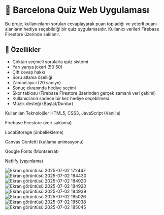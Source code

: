 # 🎉 Barcelona Quiz Web Uygulaması

Bu proje, kullanıcıların soruları cevaplayarak puan topladığı ve yeterli puanı alanların hediye seçebildiği bir quiz uygulamasıdır. Kullanıcı verileri Firebase Firestore üzerinde saklanır.

## 🚀 Özellikler

- Çoktan seçmeli sorularla quiz sistemi
- Yarı yarıya jokeri (50:50)
- Çift cevap hakkı
- Soru atlama özelliği
- Zamanlayıcı (20 saniye)
- Sonuç ekranında hediye seçimi
- Skor tablosu (Firebase Firestore üzerinden gerçek zamanlı veri çekimi)
- Kullanıcıların sadece bir kez hediye seçebilmesi
- Müzik desteği (Başlat/Durdur)

Kullanılan Teknolojiler
HTML5, CSS3, JavaScript (Vanilla)

Firebase Firestore (veri saklama)

LocalStorage (önbellekleme)

Canvas Confetti (kutlama animasyonu)

Google Fonts (Montserrat)

Netlify (yayınlama)

![Ekran görüntüsü 2025-07-02 172447](https://github.com/user-attachments/assets/f8ea292c-a8c5-4d74-a21c-ce8e50fc8827)
![Ekran görüntüsü 2025-07-02 184430](https://github.com/user-attachments/assets/81a93a2b-af15-4a0f-9eee-bddbe97a7d04)
![Ekran görüntüsü 2025-07-02 184920](https://github.com/user-attachments/assets/ba8183bf-6a2d-475f-b4e6-1da85099eec5)
![Ekran görüntüsü 2025-07-02 184920](https://github.com/user-attachments/assets/86cd65ac-2bdf-4b1f-93f4-9c247e42cc91)
![Ekran görüntüsü 2025-07-02 184939](https://github.com/user-attachments/assets/3543e19c-a023-4662-a084-620141778cb0)
![Ekran görüntüsü 2025-07-02 185026](https://github.com/user-attachments/assets/a5976055-7a98-4dff-b100-2011295123b1)
![Ekran görüntüsü 2025-07-02 185038](https://github.com/user-attachments/assets/7ee856e5-7342-438a-9ce9-aa994f8bde18)
![Ekran görüntüsü 2025-07-02 185045](https://github.com/user-attachments/assets/30975132-e80b-495c-ab0b-e05b5869ee22)
